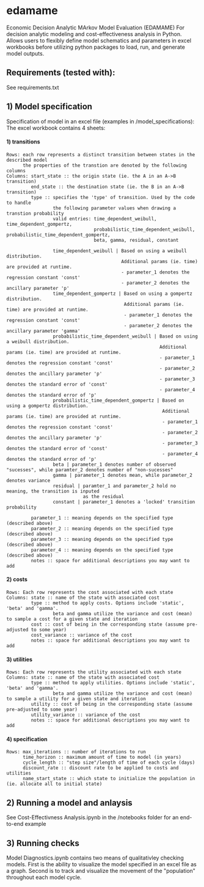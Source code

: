 # edamame
Economic Decision Analytic MArkov Model Evaluation (EDAMAME)
For decision analytic modeling and cost-effectiveness analysis in Python. Allows users to flexibly define model schematics and parameters in excel workbooks before utilizing python packages to load, run, and generate model outputs.

## Requirements (tested with):
See requirements.txt

## 1) Model specification
Specification of model in an excel file (examples in /model_specifications):
The excel workbook contains 4 sheets: 
#### 1) transitions 
    Rows: each row represents a distinct transition between states in the described model
          the properties of the transtion are denoted by the following columns
    Columns: start_state :: the origin state (ie. the A in an A->B transition)
             end_state :: the destination state (ie. the B in an A->B transition)
             type :: specifies the 'type' of transition. Used by the code to handle 
                     the following parameter values when drawing a transtion probability
                     valid entries: time_dependent_weibull, time_dependent_gompertz, 
                                    probabilistic_time_dependent_weibull, probabilistic_time_dependent_gompertz,
                                    beta, gamma, residual, constant

                     time_dependent_weibull | Based on using a weibull distribution. 
                                              Additional params (ie. time) are provided at runtime.
                                              - parameter_1 denotes the regression constant 'const'
                                              - parameter_2 denotes the ancillary parameter 'p'
                     time_dependent_gompertz | Based on using a gompertz distribution. 
                                               Additional params (ie. time) are provided at runtime.
                                               - parameter_1 denotes the regression constant 'const'
                                               - parameter_2 denotes the ancillary parameter 'gamma'
                     probabilistic_time_dependent_weibull | Based on using a weibull distribution. 
                                                            Additional params (ie. time) are provided at runtime.
                                                            - parameter_1 denotes the regression constant 'const'
                                                            - parameter_2 denotes the ancillary parameter 'p'
                                                            - parameter_3 denotes the standard error of 'const'
                                                            - parameter_4 denotes the standard error of 'p'
                     probabilistic_time_dependent_gompertz | Based on using a gompertz distribution.
                                                             Additional params (ie. time) are provided at runtime.
                                                             - parameter_1 denotes the regression constant 'const'
                                                             - parameter_2 denotes the ancillary parameter 'p'
                                                             - parameter_3 denotes the standard error of 'const'
                                                             - parameter_4 denotes the standard error of 'p'
                     beta | parameter_1 denotes number of observed "sucesses", while paramter_2 denotes number of "non-sucesses"
                     gamma | parameter_1 denotes mean, while parameter_2 denotes variance 
                     residual | paramter_1 and parameter_2 hold no meaning, the transition is inputed
                                as the residual
                     constant | parameter_1 denotes a 'locked' transition probability
                     
             parameter_1 :: meaning depends on the specified type (described above)
             parameter_2 :: meaning depends on the specified type (described above)
             parameter_3 :: meaning depends on the specified type (described above)
             parameter_4 :: meaning depends on the specified type (described above)
             notes :: space for additional descriptions you may want to add           
#### 2) costs 
    Rows: Each row represents the cost associated with each state
    Columns: state :: name of the state with associated cost
             type :: method to apply costs. Options include 'static', 'beta' and 'gamma'.
                     beta and gamma utilize the variance and cost (mean) to sample a cost for a given state and iteration
             cost :: cost of being in the corresponding state (assume pre-adjusted to some year)
             cost_variance :: variance of the cost
             notes :: space for additional descriptions you may want to add
#### 3) utilities
    Rows: Each row represents the utility associated with each state
    Columns: state :: name of the state with associated cost
             type :: method to apply utilities. Options include 'static', 'beta' and 'gamma'.
                     beta and gamma utilize the variance and cost (mean) to sample a utility for a given state and iteration
             utility :: cost of being in the corresponding state (assume pre-adjusted to some year)
             utility_variance :: variance of the cost
             notes :: space for additional descriptions you may want to add
#### 4) specification
    Rows: max_iterations :: number of iterations to run
          time_horizon :: maximum amount of time to model (in years)
          cycle_length :: "step size"/length of time of each cycle (days)
          discount_rate :: discount rate to be applied to costs and utilities 
          name_start_state :: which state to initialize the population in (ie. allocate all to initial state)

## 2) Running a model and anlaysis
See Cost-Effectivness Analysis.ipynb in the /notebooks folder for an end-to-end example 

## 3) Running checks
Model Diagnostics.ipynb contains two means of qualitativley checking models. First is the ability to visualize the model specified in an excel file as a graph. Second is to track and visualize the movement of the "population" throughout each model cycle.
